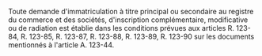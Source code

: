 
  
Toute demande d'immatriculation à titre principal ou secondaire au registre du commerce et des sociétés, d'inscription complémentaire, modificative ou de radiation est établie dans les conditions prévues aux articles R. 123-84, R. 123-85, R. 123-87, R. 123-88, R. 123-89, R. 123-90 sur les documents mentionnés à l'article A. 123-44.

